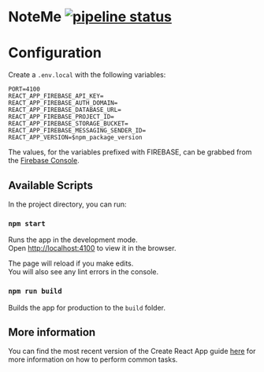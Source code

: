 # NoteMe [![pipeline status](https://gitlab.com/AFSpeirs/note-me/badges/master/pipeline.svg)](https://gitlab.com/AFSpeirs/note-me/commits/master)


# Configuration
Create a `.env.local` with the following variables:

```
PORT=4100
REACT_APP_FIREBASE_API_KEY=
REACT_APP_FIREBASE_AUTH_DOMAIN=
REACT_APP_FIREBASE_DATABASE_URL=
REACT_APP_FIREBASE_PROJECT_ID=
REACT_APP_FIREBASE_STORAGE_BUCKET=
REACT_APP_FIREBASE_MESSAGING_SENDER_ID=
REACT_APP_VERSION=$npm_package_version
```

The values, for the variables prefixed with FIREBASE, can be grabbed from the [Firebase Console](https://console.firebase.google.com).

## Available Scripts

In the project directory, you can run:


### `npm start`

Runs the app in the development mode.<br>
Open [http://localhost:4100](http://localhost:4100) to view it in the browser.

The page will reload if you make edits.<br>
You will also see any lint errors in the console.


### `npm run build`

Builds the app for production to the `build` folder.


## More information

You can find the most recent version of the Create React App guide [here](https://github.com/facebookincubator/create-react-app/blob/master/packages/react-scripts/template/README.md) for more information on how to perform common tasks.
